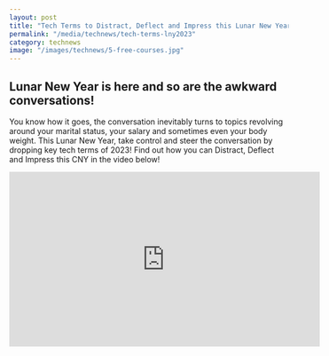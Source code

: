 ```yaml
---
layout: post
title: "Tech Terms to Distract, Deflect and Impress this Lunar New Year!"
permalink: "/media/technews/tech-terms-lny2023"
category: technews
image: "/images/technews/5-free-courses.jpg"
---
```




## Lunar New Year is here and so are the awkward conversations!
You know how it goes, the conversation inevitably turns to topics revolving around your marital status, your salary and sometimes even your body weight. This Lunar New Year, take control and steer the conversation by dropping key tech terms of 2023! Find out how you can Distract, Deflect and Impress this CNY in the video below!

<iframe width="560" height="315" src="https://www.youtube.com/embed/a6C5BnVdAiw" title="YouTube video player" frameborder="0" allow="accelerometer; autoplay; clipboard-write; encrypted-media; gyroscope; picture-in-picture; web-share" allowfullscreen></iframe>



